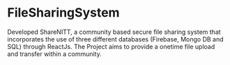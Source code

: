# FileSharingSystem
Developed ShareNITT, a community based secure file sharing system that incorporates the use of 
three different databases (Firebase, Mongo DB and SQL) through ReactJs. The Project aims to provide 
a onetime file upload and transfer within a community.
